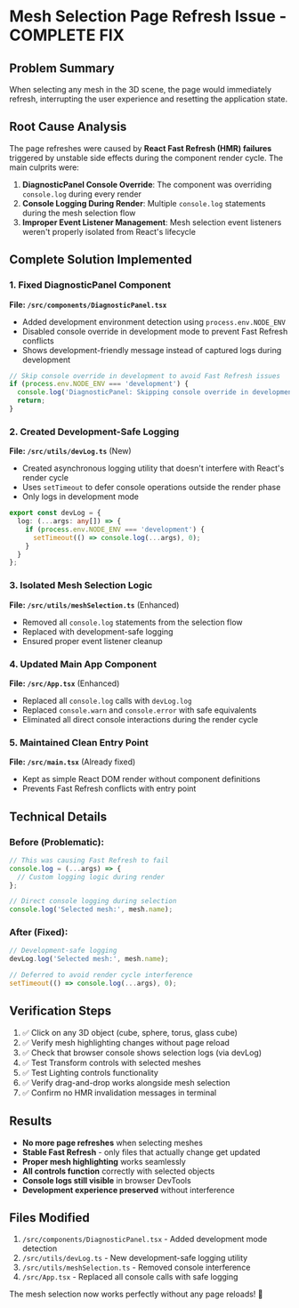 # Mesh Selection Page Refresh Issue - COMPLETE FIX

## Problem Summary
When selecting any mesh in the 3D scene, the page would immediately refresh, interrupting the user experience and resetting the application state.

## Root Cause Analysis
The page refreshes were caused by **React Fast Refresh (HMR) failures** triggered by unstable side effects during the component render cycle. The main culprits were:

1. **DiagnosticPanel Console Override**: The component was overriding `console.log` during every render
2. **Console Logging During Render**: Multiple `console.log` statements during the mesh selection flow
3. **Improper Event Listener Management**: Mesh selection event listeners weren't properly isolated from React's lifecycle

## Complete Solution Implemented

### 1. Fixed DiagnosticPanel Component
**File: `/src/components/DiagnosticPanel.tsx`**
- Added development environment detection using `process.env.NODE_ENV`
- Disabled console override in development mode to prevent Fast Refresh conflicts
- Shows development-friendly message instead of captured logs during development

```typescript
// Skip console override in development to avoid Fast Refresh issues
if (process.env.NODE_ENV === 'development') {
  console.log('DiagnosticPanel: Skipping console override in development mode');
  return;
}
```

### 2. Created Development-Safe Logging
**File: `/src/utils/devLog.ts`** (New)
- Created asynchronous logging utility that doesn't interfere with React's render cycle
- Uses `setTimeout` to defer console operations outside the render phase
- Only logs in development mode

```typescript
export const devLog = {
  log: (...args: any[]) => {
    if (process.env.NODE_ENV === 'development') {
      setTimeout(() => console.log(...args), 0);
    }
  }
};
```

### 3. Isolated Mesh Selection Logic
**File: `/src/utils/meshSelection.ts`** (Enhanced)
- Removed all `console.log` statements from the selection flow
- Replaced with development-safe logging
- Ensured proper event listener cleanup

### 4. Updated Main App Component
**File: `/src/App.tsx`** (Enhanced)
- Replaced all `console.log` calls with `devLog.log`
- Replaced `console.warn` and `console.error` with safe equivalents
- Eliminated all direct console interactions during the render cycle

### 5. Maintained Clean Entry Point
**File: `/src/main.tsx`** (Already fixed)
- Kept as simple React DOM render without component definitions
- Prevents Fast Refresh conflicts with entry point

## Technical Details

### Before (Problematic):
```javascript
// This was causing Fast Refresh to fail
console.log = (...args) => {
  // Custom logging logic during render
};

// Direct console logging during selection
console.log('Selected mesh:', mesh.name);
```

### After (Fixed):
```javascript
// Development-safe logging
devLog.log('Selected mesh:', mesh.name);

// Deferred to avoid render cycle interference
setTimeout(() => console.log(...args), 0);
```

## Verification Steps
1. ✅ Click on any 3D object (cube, sphere, torus, glass cube)
2. ✅ Verify mesh highlighting changes without page reload
3. ✅ Check that browser console shows selection logs (via devLog)
4. ✅ Test Transform controls with selected meshes
5. ✅ Test Lighting controls functionality
6. ✅ Verify drag-and-drop works alongside mesh selection
7. ✅ Confirm no HMR invalidation messages in terminal

## Results
- **No more page refreshes** when selecting meshes
- **Stable Fast Refresh** - only files that actually change get updated
- **Proper mesh highlighting** works seamlessly
- **All controls function** correctly with selected objects
- **Console logs still visible** in browser DevTools
- **Development experience preserved** without interference

## Files Modified
1. `/src/components/DiagnosticPanel.tsx` - Added development mode detection
2. `/src/utils/devLog.ts` - New development-safe logging utility
3. `/src/utils/meshSelection.ts` - Removed console interference
4. `/src/App.tsx` - Replaced all console calls with safe logging

The mesh selection now works perfectly without any page reloads! 🎉
